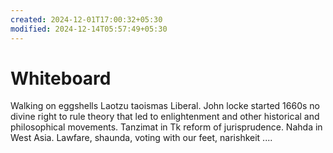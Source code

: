 ```yaml
---
created: 2024-12-01T17:00:32+05:30
modified: 2024-12-14T05:57:49+05:30
---
```


# Whiteboard

Walking on eggshells
Laotzu taoismas Liberal. John locke started 1660s no divine right to rule theory that led to enlightenment and other historical and philosophical movements. Tanzimat in Tk reform of jurisprudence. Nahda in West Asia.
Lawfare, shaunda, voting with our feet, narishkeit
....
